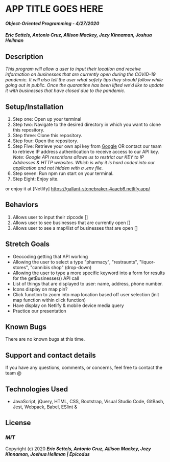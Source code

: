 # APP TITLE GOES HERE  

#### _Object-Oriented Programming_ - _4/27/2020_

#### _Eric Settels, Antonio Cruz, Allison Mackey, Jozy Kinnaman, Joshua Hellman_

## **Description**

_This program will allow a user to input their location and receive information on businesses that are currently open during the COVID-19 pandemic. It will also tell the user what safety tips they should follow while going out in public. Once the quarantine has been lifted we'd like to update it with businesses that have closed due to the pandemic._

## **Setup/Installation**

1. Step one: Open up your terminal
2. Step two: Navigate to the desired directory in which you want to clone this repository.
3. Step three: Clone this repository.
4. Step four: Open the repository.
5. Step Five: Retrieve your own api key from  [Google](https://developers.google.com/maps/gmp-get-started) OR contact our team to retrieve IP address authentication to receive access to our API key. 
_Note: Google API rescritions allows us to restrict our KEY to IP Addresses & HTTP websites. Which is why it is hard coded into our application and not hidden with a .env file._ 
6. Step seven: Run npm run start on your terminal. 
7. Step Eight: Enjoy site. 

or enjoy it at [Netlify] https://gallant-stonebraker-4aaeb6.netlify.app/

## **Behaviors**

1. Allows user to input their zipcode []
2. Allows user to see businesses that are currently open []
3. Allows user to see a map/list of businesses that are open []

## **Stretch Goals**


- Geocoding getting that API working 
- Allowing the user to select a type "pharmacy", "restraunts", "liquor-stores", "cannibis shop" (drop-down)
- Allowing the user to type a more specific keyword into a form for results for the getBusinesses() API call 
- List of things that are displayed to user: name, address, phone number. 
- Icons display on map pin? 
- Click function to zoom into map location based off user selection (init map function within click function)
- Have display on Netlify & mobile device media query 
- Practice our presentation




## **Known Bugs**

There are no known bugs at this time.

## **Support and contact details**

If you have any questions, comments, or concerns, feel free to contact the team @ 


## **Technologies Used**

* JavaScript, jQuery, HTML, CSS, Bootstrap, Visual Studio Code, GitBash, Jest, Webpack, Babel, ESlint & 

## **License**

### **_MIT_**

Copyright (c) 2020 **_Eric Settels, Antonio Cruz, Allison Mackey, Jozy Kinnaman, Joshua Hellman | Epicodus_**
